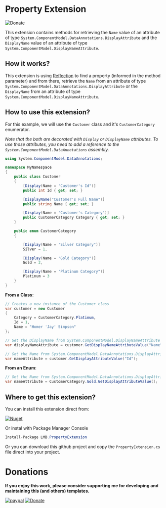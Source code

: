 # Property Extension

[![Donate](https://img.shields.io/badge/Donate-PayPal.Me-green.svg)](http://paypal.me/leandroberti)

This extension contains methods for retrieving the `Name` value of an attribute of type `System.ComponentModel.DataAnnotations.DisplayAttribute` and the `DisplayName` value of an attribute of type `System.ComponentModel.DisplayNameAttribute`.

## How it works?

This extension is using [Reflection](https://docs.microsoft.com/en-us/dotnet/csharp/programming-guide/concepts/reflection) to find a property (informed in the method parameter) and from there, retrieve the `Name` from an attribute of type `System.ComponentModel.DataAnnotations.DisplayAttribute` or the `DisplayName` from an attribute of type `System.ComponentModel.DisplayNameAttribute`.


## How to use this extension?

For this example, we will use the `Customer` class and it's `CustomerCategory` enumerator.

_Note that the both are decorated with `Display` or `DisplayName` attributes._
_To use those attributes, you need to add a reference to the `System.ComponentModel.DataAnnotations` assembly._

```C#
using System.ComponentModel.DataAnnotations;

namespace MyNamespace
{
    public class Customer
    {
        [Display(Name = "Customer's Id")]
        public int Id { get; set; }

        [DisplayName("Customer's Full Name")]
        public string Name { get; set; }

        [Display(Name = "Customer's Category")]
        public CustomerCategory Category { get; set; }
    }

    public enum CustomerCategory
    {

        [Display(Name = "Silver Category")]
        Silver = 1,

        [Display(Name = "Gold Category")]
        Gold = 2,

        [Display(Name = "Platinum Category")]
        Platinum = 3
    }
}
```

**From a Class:**

```C#
// Creates a new instance of the Customer class
var customer = new Customer
{
    Category = CustomerCategory.Platinum,
    Id = 1,
    Name = "Homer 'Jay' Simpson"
};

// Get the DisplayName from System.ComponentModel.DisplayNameAttribute
var displayNameAttribute = customer.GetDisplayNameAttributeValue("Name");

// Get the Name from System.ComponentModel.DataAnnotations.DisplayAttribute
var nameAttribute = customer.GetDisplayAttributeValue("Id");
```

**From an Enum:**

```C#
// Get the Name from System.ComponentModel.DataAnnotations.DisplayAttribute
var nameAttribute = CustomerCategory.Gold.GetDisplayAttributeValue();
```

## Where to get this extension?

You can install this extension direct from:

[![Nuget](https://img.shields.io/badge/nuget-v1.0.0-blue.svg)](https://www.nuget.org/packages/LMB.PropertyExtension/)

Or instal with Package Manager Console

```C#
Install-Package LMB.PropertyExtension
```

Or you can download this github project and copy the `PropertyExtension.cs` file direct into your project.

# Donations

**If you enjoy this work, please consider supporting me for developing and maintaining this (and others) templates.**

[![paypal](https://www.paypalobjects.com/en_US/i/btn/btn_donateCC_LG.gif)](https://www.paypal.com/cgi-bin/webscr?cmd=_donations&business=26TY9QLTDWDSE&lc=US&item_name=leandroberti&item_number=github&currency_code=USD&bn=PP%2dDonationsBF%3abtn_donate_SM%2egif%3aNonHosted)
[![Donate](https://img.shields.io/badge/Donate-PayPal.Me-green.svg)](http://paypal.me/leandroberti)
